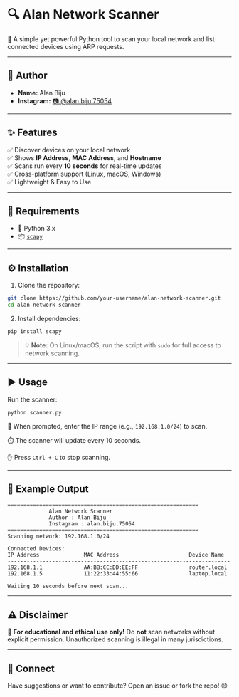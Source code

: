 


# 🔍 Alan Network Scanner

🚀 A simple yet powerful Python tool to scan your local network and list connected devices using ARP requests.

---

## 👤 Author

- **Name:** Alan Biju  
- **Instagram:** [📷 @alan.biju.75054](https://instagram.com/alan.biju.75054)

---

## ✨ Features

✅ Discover devices on your local network  
✅ Shows **IP Address**, **MAC Address**, and **Hostname**  
✅ Scans run every **10 seconds** for real-time updates  
✅ Cross-platform support (Linux, macOS, Windows)  
✅ Lightweight & Easy to Use  

---

## 🧰 Requirements

- 🐍 Python 3.x
- 📦 [`scapy`](https://scapy.readthedocs.io/en/latest/)

---

## ⚙️ Installation

1. Clone the repository:

```bash
git clone https://github.com/your-username/alan-network-scanner.git
cd alan-network-scanner
````

2. Install dependencies:

```bash
pip install scapy
```

> 💡 **Note:** On Linux/macOS, run the script with `sudo` for full access to network scanning.

---

## ▶️ Usage

Run the scanner:

```bash
python scanner.py
```

🔢 When prompted, enter the IP range (e.g., `192.168.1.0/24`) to scan.

⏱️ The scanner will update every 10 seconds.

✋ Press `Ctrl + C` to stop scanning.

---

## 📸 Example Output

```
============================================================
             Alan Network Scanner
             Author : Alan Biju
             Instagram : alan.biju.75054
============================================================
Scanning network: 192.168.1.0/24

Connected Devices:
IP Address              MAC Address                      Device Name
----------------------------------------------------------------------
192.168.1.1             AA:BB:CC:DD:EE:FF                router.local
192.168.1.5             11:22:33:44:55:66                laptop.local

Waiting 10 seconds before next scan...
```

---

## ⚠️ Disclaimer

🚫 **For educational and ethical use only!**
Do **not** scan networks without explicit permission. Unauthorized scanning is illegal in many jurisdictions.

---

## 💬 Connect

Have suggestions or want to contribute? Open an issue or fork the repo! 😊

